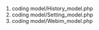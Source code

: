 1. coding model/History_model.php
2. coding model/Setting_model.php
3. coding model/Webim_model.php
